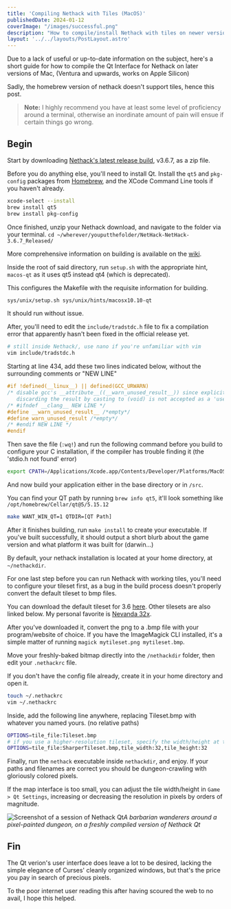 ```yaml
---
title: 'Compiling Nethack with Tiles (MacOS)'
publishedDate: 2024-01-12
coverImage: "/images/successful.png"
description: "How to compile/install Nethack with tiles on newer versions of Mac"
layout: '../../layouts/PostLayout.astro'
---
```


Due to a lack of useful or up-to-date information on the subject, here's a short guide for how to compile the Qt Interface for Nethack on later versions of Mac, (Ventura and upwards, works on Apple Silicon)

Sadly, the homebrew version of nethack doesn't support tiles, hence this post.

> **Note:** I highly recommend you have at least some level of proficiency around a terminal, otherwise an inordinate amount of pain will ensue if certain things go wrong.

## Begin
Start by downloading [Nethack's latest release build](https://github.com/NetHack/NetHack/releases), v3.6.7, as a zip file.

Before you do anything else, you'll need to install Qt. Install the `qt5` and `pkg-config` packages from [Homebrew](https:/brew.sh/), and the XCode Command Line tools if you haven't already.
```sh
xcode-select --install
brew install qt5
brew install pkg-config
```

Once finished, unzip your Nethack download, and navigate to the folder via your terminal. `cd ~/wherever/youputthefolder/NetHack-NetHack-3.6.7_Released/`

More comprehensive information on building is available on the [wiki](https://nethackwiki.com/wiki/Compiling).

Inside the root of said directory, run `setup.sh` with the appropriate hint, `macos-qt` as it uses qt5 instead qt4 (which is deprecated).

This configures the Makefile with the requisite information for building.
```sh
sys/unix/setup.sh sys/unix/hints/macosx10.10-qt
```

It should run without issue.

After, you'll need to edit the `include/tradstdc.h` file to fix a compilation error that apparently hasn't been fixed in the official release yet.
```sh
# still inside Nethack/, use nano if you're unfamiliar with vim
vim include/tradstdc.h
```

Starting at line 434, add these two lines indicated below, without the surrounding comments or "NEW LINE"
```c
#if !defined(__linux__) || defined(GCC_URWARN)
/* disable gcc's __attribute__((__warn_unused_result__)) since explicitly
   discarding the result by casting to (void) is not accepted as a 'use' */
/* #ifndef __clang__ NEW LINE */
#define __warn_unused_result__ /*empty*/
#define warn_unused_result /*empty*/
/* #endif NEW LINE */
#endif
```

Then save the file (`:wq!`) and run the following command before you build to configure your C installation,
if the compiler has trouble finding it (the 'stdio.h not found' error)

```sh
export CPATH=/Applications/Xcode.app/Contents/Developer/Platforms/MacOSX.platform/Developer/SDKs/MacOSX.sdk/usr/include
```

And now build your application either in the base directory or in `/src`.

You can find your QT path by running `brew info qt5`, it'll look something like `/opt/homebrew/Cellar/qt@5/5.15.12`

```sh
make WANT_WIN_QT=1 QTDIR=[QT Path]
```

After it finishes building, run `make install` to create your executable. If you've built successfully, it should output a short blurb about the game version and what platform it was built for (darwin...)

By default, your nethack installation is located at your home directory, at `~/nethackdir`.

For one last step before you can run Nethack with working tiles, you'll need to configure your tileset first, as a bug in the build process doesn't properly convert the default tileset to bmp files.

You can download the default tileset for 3.6 [here](https://nethackwiki.com/wiki/Tileset#Default_tileset). Other tilesets are also linked below. My personal favorite is [Nevanda 32x](https://nethackwiki.com/wiki/Forum:Nethack_3.6.0_tileset_nevanda_32x32).

After you've downloaded it, convert the png to a .bmp file with your program/website of choice. If you have the ImageMagick CLI installed, it's a simple matter of running `magick mytileset.png mytileset.bmp`.

Move your freshly-baked bitmap directly into the `/nethackdir` folder, then edit your `.nethackrc` file.

If you don't have the config file already, create it in your home directory and open it.
```sh
touch ~/.nethackrc
vim ~/.nethackrc
```

Inside, add the following line anywhere, replacing Tileset.bmp with whatever you named yours. (no relative paths)
```sh
OPTIONS=tile_file:Tileset.bmp
# if you use a higher-resolution tileset, specify the width/height at the end, e.g.
OPTIONS=tile_file:SharperTileset.bmp,tile_width:32,tile_height:32
```

Finally, run the `nethack` executable inside `nethackdir`, and enjoy. If your paths and filenames are correct you should be dungeon-crawling with gloriously colored pixels.

If the map interface is too small, you can adjust the tile width/height in `Game > Qt Settings`, increasing or decreasing the resolution in pixels by orders of magnitude.

![Screenshot of a session of Nethack Qt](/images/successful.png)_A barbarian wanderers around a pixel-painted dungeon, on a freshly compiled version of Nethack Qt_

## Fin
The Qt verion's user interface does leave a lot to be desired, lacking the simple elegance of Curses' cleanly organized windows, but that's the price you pay in search of precious pixels.

To the poor internet user reading this after having scoured the web to no avail, I hope this helped.